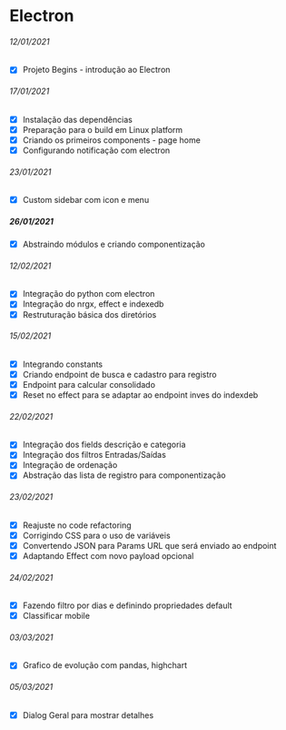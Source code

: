 # Electron

###### 12/01/2021

* [x] Projeto Begins - introdução ao Electron

###### 17/01/2021

* [x] Instalação das dependências
* [x] Preparação para o build em Linux platform
* [x] Criando os primeiros components - page home
* [x] Configurando notificação com electron

###### 23/01/2021

* [x] Custom sidebar com icon e menu

##### 26/01/2021

* [x] Abstraindo módulos e criando componentização

###### 12/02/2021

* [x] Integração do python com electron
* [x] Integração do nrgx, effect e indexedb
* [x] Restruturação básica dos diretórios

###### 15/02/2021

* [x] Integrando constants
* [x] Criando endpoint de busca e cadastro para registro
* [x] Endpoint para calcular consolidado
* [x] Reset no effect para se adaptar ao endpoint inves do indexdeb

###### 22/02/2021

* [x] Integração dos fields descrição e categoria
* [x] Integração dos filtros Entradas/Saídas
* [x] Integração de ordenação
* [x] Abstração das lista de registro para componentização

###### 23/02/2021

* [x] Reajuste no code refactoring
* [x] Corrigindo CSS para o uso de variáveis
* [x] Convertendo JSON para Params URL que será enviado ao endpoint
* [x] Adaptando Effect com novo payload opcional

###### 24/02/2021

* [x] Fazendo filtro por dias e definindo propriedades default
* [x] Classificar mobile

###### 03/03/2021

* [x] Grafico de evolução com pandas, highchart 

###### 05/03/2021

* [x] Dialog Geral para mostrar detalhes 
